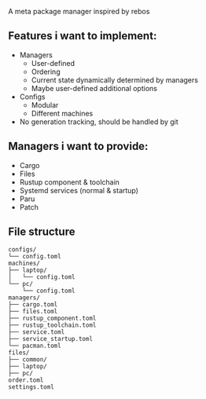 A meta package manager inspired by rebos

## Features i want to implement:
  - Managers
    - User-defined
    - Ordering
    - Current state dynamically determined by managers
    - Maybe user-defined additional options
  - Configs
    - Modular
    - Different machines
  - No generation tracking, should be handled by git

## Managers i want to provide:
  - Cargo
  - Files
  - Rustup component & toolchain
  - Systemd services (normal & startup)
  - Paru
  - Patch

## File structure
```
configs/
└── config.toml
machines/
├── laptop/
│   └── config.toml
└── pc/
    └── config.toml
managers/
├── cargo.toml
├── files.toml
├── rustup_component.toml
├── rustup_toolchain.toml
├── service.toml
├── service_startup.toml
└── pacman.toml
files/
├── common/
├── laptop/
├── pc/
order.toml
settings.toml
```
